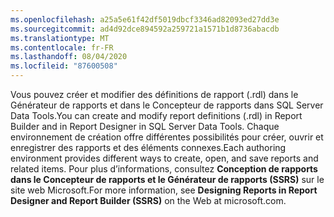 ```yaml
---
ms.openlocfilehash: a25a5e61f42df5019dbcf3346ad82093ed27dd3e
ms.sourcegitcommit: ad4d92dce894592a259721a1571b1d8736abacdb
ms.translationtype: MT
ms.contentlocale: fr-FR
ms.lasthandoff: 08/04/2020
ms.locfileid: "87600508"
---
```

<span data-ttu-id="62cda-101">Vous pouvez créer et modifier des définitions de rapport \(.rdl\) dans le Générateur de rapports et dans le Concepteur de rapports dans SQL Server Data Tools.</span><span class="sxs-lookup"><span data-stu-id="62cda-101">You can create and modify report definitions \(.rdl\) in Report Builder and in Report Designer in SQL Server Data Tools.</span></span> <span data-ttu-id="62cda-102">Chaque environnement de création offre différentes possibilités pour créer, ouvrir et enregistrer des rapports et des éléments connexes.</span><span class="sxs-lookup"><span data-stu-id="62cda-102">Each authoring environment provides different ways to create, open, and save reports and related items.</span></span> <span data-ttu-id="62cda-103">Pour plus d’informations, consultez **Conception de rapports dans le Concepteur de rapports et le Générateur de rapports \(SSRS\)** sur le site web Microsoft.</span><span class="sxs-lookup"><span data-stu-id="62cda-103">For more information, see **Designing Reports in Report Designer and Report Builder \(SSRS\)** on the Web at microsoft.com.</span></span>
